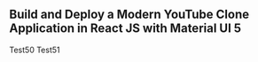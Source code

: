 ## Build and Deploy a Modern YouTube Clone Application in React JS with Material UI 5
Test50
Test51
